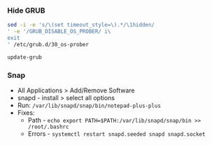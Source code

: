 ### Hide GRUB
```sh
sed -i -e 's/\(set timeout_style=\).*/\1hidden/
' -e '/GRUB_DISABLE_OS_PROBER/ i\
exit
' /etc/grub.d/30_os-prober

update-grub
```

### Snap
- All Applications > Add/Remove Software
- snapd - install > select all options
- Run: `/var/lib/snapd/snap/bin/notepad-plus-plus`
- Fixes:
	- Path - `echo export PATH=$PATH:/var/lib/snapd/snap/bin >> /root/.bashrc`
	- Errors - `systemctl restart snapd.seeded snapd snapd.socket`
